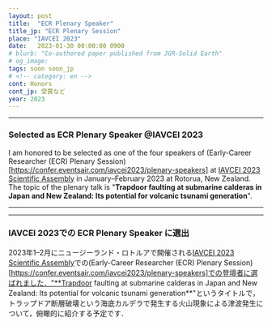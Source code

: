 ```yaml
---
layout: post
title:  "ECR Plenary Speaker"
title_jp: "ECR Plenary Session"
place: "IAVCEI 2023"
date:   2023-01-30 00:00:00 0900
# blurb: "Co-authored paper published from JGR-Solid Earth"
# og_image:
tags: soon soon_jp
# <!-- category: en -->
cont: Honors
cont_jp: 受賞など
year: 2023
---
```

---

### Selected as ECR Plenary Speaker @IAVCEI 2023

I am honored to be selected as one of the four speakers of (Early-Career Researcher (ECR) Plenary Session)[https://confer.eventsair.com/iavcei2023/plenary-speakers] at [IAVCEI 2023 Scientific Assembly](https://confer.eventsair.com/iavcei2023/) in January–February 2023 at Rotorua, New Zealand. The topic of the plenary talk is "**Trapdoor faulting at submarine calderas in Japan and New Zealand: Its potential for volcanic tsunami generation**".


---
---

### **IAVCEI 2023での ECR Plenary Speaker に選出**

2023年1–2月にニュージーランド・ロトルアで開催される[IAVCEI 2023 Scientific Assembly](https://confer.eventsair.com/iavcei2023/)での(Early-Career Researcher (ECR) Plenary Session)[https://confer.eventsair.com/iavcei2023/plenary-speakers]での登壇者に選ばれました．"**Trapdoor faulting at submarine calderas in Japan and New Zealand: Its potential for volcanic tsunami generation**"というタイトルで，トラップドア断層破壊という海底カルデラで発生する火山現象による津波発生について，俯瞰的に紹介する予定です．
